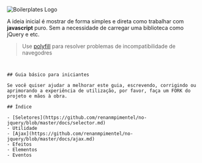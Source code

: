 ![Boilerplates Logo](logo.png "No jQuery")

A ideia inicial é mostrar de forma simples e direta como trabalhar com __javascript__ puro. Sem a necessidade de carregar uma biblioteca como jQuery e etc.

> Use [polyfill](https://cdn.polyfill.io/) para resolver problemas de incompatibilidade de navegodres

> ```html
<script src="https://cdn.polyfill.io/v1/polyfill.min.js"></script>
```

## Guia básico para iniciantes

Se você quiser ajudar a melhorar este guia, escrevendo, corrigindo ou aprimorando a experiência de utilização, por favor, faça um FORK do projeto e mãos à obra.

## Índice

- [Seletores](https://github.com/renanmpimentel/no-jquery/blob/master/docs/selector.md)
- Utilidade
- [Ajax](https://github.com/renanmpimentel/no-jquery/blob/master/docs/ajax.md)
- Efeitos
- Elementos
- Eventos
